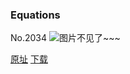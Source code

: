 ### Equations
No.2034
![图片不见了~~~](https://imgs.xkcd.com/comics/equations.png)

[原址](https://xkcd.com//2034) [下载](https://imgs.xkcd.com/comics/equations.png)


